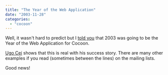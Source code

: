 ```yaml
---
title: "The Year of the Web Application"
date: "2003-11-28"
categories: 
  - "cocoon"
---
```


Well, it wasn't hard to predict but I [told you](http://codeconsult.ch/bertrand/archives/000030.html) that 2003 was going to be the Year of the Web Application for Cocoon.

[Ugo Cei](http://www.beblogging.com/blog/20031127-235452) shows that this is real with his success story. There are many other examples if you read (sometimes between the lines) on the mailing lists.

Good news!
